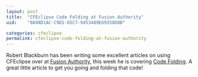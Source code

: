 ```yaml
---
layout: post
title:  "CFEclipse Code Folding at Fusion Authority"
uid:	"8A98D1AC-C9D1-65C7-9453409E69358D8B"

categories: cfeclipse
permalink: cfeclipse-code-folding-at-fusion-authority
---
```

Robert Blackburn has been writing some excellent articles on using CFEclipse over at <a href="http://www.fusionauthority.com">Fusion Authority</a>, this week he is covering <a href="http://www.fusionauthority.com/Reviews/4631-CFEclipse-Features-Code-Folding.htm">Code Folding</a>. A great little article to get you going and folding that code!